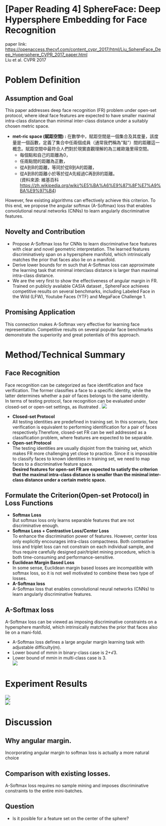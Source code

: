 # [Paper Reading 4] SphereFace: Deep Hypersphere Embedding for Face Recognition  
paper link: https://openaccess.thecvf.com/content_cvpr_2017/html/Liu_SphereFace_Deep_Hypersphere_CVPR_2017_paper.html  
Liu et al. CVPR 2017
# Poblem Definition
## Assumption and Goal
This paper addresses deep face recognition (FR) problem under open-set protocol, where ideal face features are expected to have smaller maximal intra-class distance than minimal inter-class distance under a suitably chosen metric space.
* **met-ric space (賦距空間) :** 在數學中，賦距空間是一個集合及其度量，該度量是一個函數，定義了集合中任兩個成員（通常我們稱為"點"）間的距離這一概念。賦距空間中最符合人們對於現實直觀理解的為三維歐幾里得空間。  
    * 每個點和自己的距離為0，
    * 任兩點間的距離為正數，
    * 從A到B的距離，等同於從B到A的距離，
    * 從A到B的距離小於等於從A先經過C再到B的距離。  
(資料來源: 維基百科 https://zh.wikipedia.org/wiki/%E5%BA%A6%E9%87%8F%E7%A9%BA%E9%97%B4)  

However, few existing algorithms can effectively
achieve this criterion. To this end, we propose the angular softmax (A-Softmax) loss that enables convolutional neural networks (CNNs) to learn angularly discriminative features.  

## Novelty and Contribution
* Propose A-Softmax loss for CNNs to learn discriminative face features with clear and novel geometric interpretation. The learned features discriminatively span on a hypersphere manifold, which intrinsically matches the prior that faces also lie on a manifold.
* Derive lower bounds for m such that A-Softmax loss can approximate the learning task that minimal interclass distance is larger than maximal intra-class distance.
* We are the very first to show the effectiveness of angular margin in FR. Trained on publicly available CASIA dataset , SphereFace achieves competitive results on several benchmarks, including Labeled Face in the Wild (LFW), Youtube Faces (YTF) and MegaFace Challenge 1.

## Promising Application
This connection makes A-Softmax very effective for learning face representation. Competitive results on several popular face benchmarks demonstrate the superiority and great potentials of this approach.

# Method/Technical Summary

## Face Recognition
Face recognition can be categorized as face identification and face verification. The former classifies a face to a specific identity, while the latter determines whether a pair of faces belongs to the same identity.  
In terms of testing protocol, face recognition can be evaluated under closed-set or open-set settings, as illustrated .
![](https://i.imgur.com/UDyGp3D.png)
* **Closed-set Protocol**  
All testing identities are predefined in training set. In this scenario, face verification is equivalent to performing identification for a pair of faces respectively.Therefore, closed-set FR can be well addressed as a classification problem, where features are expected to be separable.
* **Open-set Protocol**  
The testing identities are usually disjoint from the training set, which makes FR more challenging yet close to practice. Since it is impossible to classify faces to known identities in training set, we need to map faces to a discriminative feature space.  
**Desired features for open-set FR are expected to satisfy the criterion that the maximal intra-class distance is smaller than the minimal inter-class distance under a certain metric space.**

## Formulate the Criterion(Open-set Protocol) in Loss Functions
* **Softmax Loss**  
But softmax loss only learns separable features that are not discriminative enough.
* **Softmax Loss + Contrastive Loss/Center Loss**  
To enhance the discrimination power of features. However, center loss only explicitly encourages intra-class compactness. Both contrastive loss and triplet loss can not constrain on each individual sample, and thus require carefully designed pair/triplet mining procedure, which is both time-consuming and performance-sensitive.
* **Euclidean Margin Based Loss**  
In some sense, Euclidean margin based losses are incompatible with softmax loss, so it is not well motivated to combine these two type of losses.
*  **A-Softmax loss**  
A-Softmax loss that enables convolutional neural networks (CNNs) to learn angularly discriminative features.

## A-Softmax loss
A-Softmax loss can be viewed as imposing discriminative constraints on a hypersphere manifold, which intrinsically matches the prior that faces also lie on a mani-fold.  
* A-Softmax loss defines a large angular margin learning task with adjustable difficulty(m).
* Lower bound of mmin in binary-class case is 2+√3.
* Lower bound of mmin in multi-class case is 3.  
![](https://i.imgur.com/7CmRzYd.png)


# Experiment Results
![](https://i.imgur.com/1aweWPL.png)  
![](https://i.imgur.com/eYogtx4.png)


# Discussion
## Why angular margin.
Incorporating angular margin to softmax loss is actually a more natural choice
## Comparison with existing losses.
A-Softmax loss requires no sample mining and imposes discriminative constraints to the entire mini-batches.

## Question
* Is it posible for a feature set on the center of the sphere?
